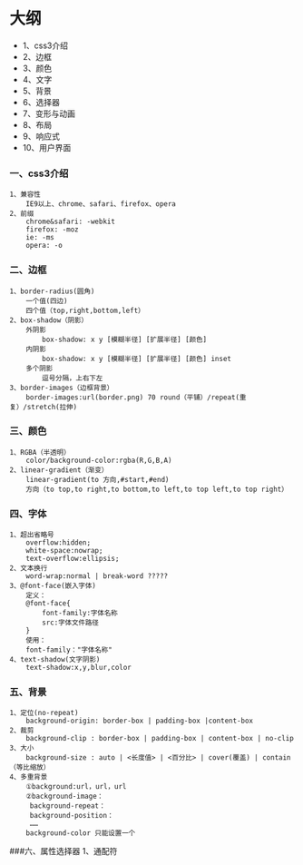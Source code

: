 # 大纲 #
- 1、css3介绍
- 2、边框
- 3、颜色
- 4、文字
- 5、背景
- 6、选择器
- 7、变形与动画
- 8、布局
- 9、响应式
- 10、用户界面

### 一、css3介绍 
	1、兼容性
		IE9以上、chrome、safari、firefox、opera
	2、前缀
		chrome&safari: -webkit
		firefox: -moz
		ie: -ms
		opera: -o
### 二、边框
	1、border-radius(圆角)
		一个值(四边)
		四个值（top,right,bottom,left）
	2、box-shadow（阴影）
		外阴影
			box-shadow: x y [模糊半径] [扩展半径] [颜色]
		内阴影
			box-shadow: x y [模糊半径] [扩展半径] [颜色] inset
		多个阴影
			逗号分隔，上右下左
	3、border-images（边框背景）
		border-images:url(border.png) 70 round（平铺）/repeat(重复）/stretch(拉伸)
### 三、颜色
	1、RGBA（半透明）
		color/background-color:rgba(R,G,B,A)
	2、linear-gradient（渐变）
		linear-gradient(to 方向,#start,#end)
		方向（to top,to right,to bottom,to left,to top left,to top right）
### 四、字体
	1、超出省略号
		overflow:hidden;
		white-space:nowrap;
		text-overflow:ellipsis;
	2、文本换行
		word-wrap:normal | break-word ?????
	3、@font-face(嵌入字体)
		定义：
		@font-face{
			font-family:字体名称
			src:字体文件路径
		}
		使用：
		font-family："字体名称"
	4、text-shadow(文字阴影)
		text-shadow:x,y,blur,color
### 五、背景
	1、定位(no-repeat)
		background-origin: border-box | padding-box |content-box 
	2、裁剪
		background-clip : border-box | padding-box | content-box | no-clip
	3、大小
		background-size : auto | <长度值> | <百分比> | cover(覆盖) | contain（等比缩放）
	4、多重背景
		①background:url，url，url
		②background-image：
		 background-repeat：
		 background-position：
		 ……
		background-color 只能设置一个
###六、属性选择器
	1、通配符

		
		
		
		
	 	


		
	
	



